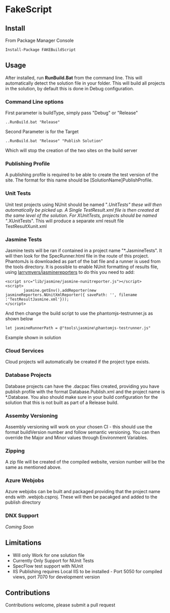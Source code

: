 # FakeScript

## Install

From Package Manager Console
````
Install-Package FAKEBuildScript
````
## Usage

After installed, run __RunBuild.Bat__ from the command line. This will automatically detect the solution file in your folder. This will build all projects in the solution, by default this is done in Debug configuration.

### Command Line options
First parameter is buildType, simply pass "Debug" or "Release"

````
..RunBuild.bat "Release"
````
Second Parameter is for the Target
````
..RunBuild.bat "Release" "Publish Solution"
````
Which will stop the creation of the two sites on the build server

### Publishing Profile
A publishing profile is required to be able to create the test version of the site. The format for this name should be [SolutionName]PublishProfile.

### Unit Tests
Unit test projects using NUnit should be named "*.UnitTests" these will then automatically be picked up. A Single TestResult.xml file is then created at the same level of the solution. For XUnitTests, projects should be named "*.XUnitTests". This will produce a separate xml result file TestResultXunit.xml

### Jasmine Tests
Jasmine tests will be ran if contained in a project name "*.JasmineTests". It will then look for the SpecRunner.html file in the route of this project. PhantomJs is downloaded as part of the bat file and a runner is used from the tools directory. It is possible to enable NUnit formatting of results file, using [larrymyers/jasminereporters](https://github.com/larrymyers/jasmine-reporters) to do this you need to add:

```
<script src="lib/jasmine/jasmine-nunitreporter.js"></script>
<script>
        jasmine.getEnv().addReporter(new jasmineReporters.NUnitXmlReporter({ savePath: '', filename :'TestResultJasmine.xml'}));
</script>
```

And then change the build script to use the phantomjs-testrunner.js as shown below
```
let jasmineRunnerPath = @"tools\jasmine\phantomjs-testrunner.js"
```
Example shown in solution

### Cloud Services
Cloud projects will automatically be created if the project type exists.

### Database Projects
Database projects can have the .dacpac files created, providing you have publish profile with the format Database.Publish.xml and the project name is *.Database. You also should make sure in your build configuration for the solution that this is not built as part of a Release build.

### Assemby Versioning
Assembly versioning will work on your chosen CI - this should use the format buildVersion number and follow semantic versioning. You can then override the Major and Minor values through Environment Variables.

### Zipping
A zip file will be created of the compiled website, version number will be the same as mentioned above.

### Azure Webjobs
Azure webjobs can be built and packaged providing that the project name ends with .webjob.csproj. These will then be pacakged and added to the publish directory

### DNX Support
_Coming Soon_

## Limitations

* Will only Work for one solution file
* Currently Only Support for NUnit Tests
* SpecFlow test support with NUnit
* IIS Publishing requires Local IIS to be installed - Port 5050 for compiled views, port 7070 for development version

## Contributions

Contributions welcome, please submit a pull request
